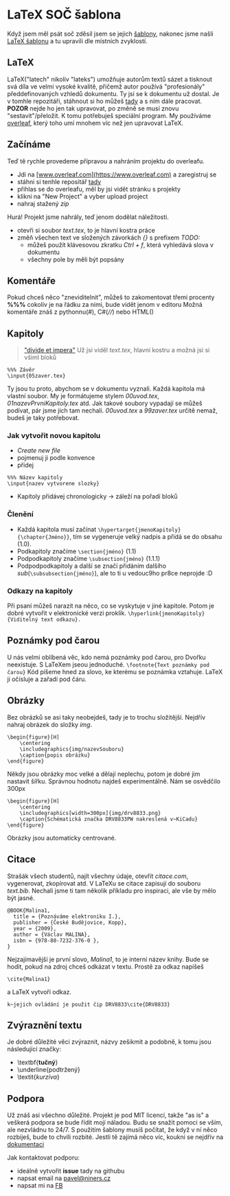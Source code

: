 # LaTeX SOČ šablona
Když jsem měl psát soč zděsil jsem se jejich [šablony](https://www.soc.cz/dokumenty/sablona_SOC.docx), nakonec jsme našli [LaTeX šablonu](https://github.com/RoboticsBrno/soctemplate/) a tu upravili dle místních zvyklostí.

## LaTeX
LaTeX("latech" nikoliv "lateks") umožňuje autorům textů sázet a tisknout svá díla ve velmi vysoké kvalitě, přičemž autor používá "profesionály" předdefinovaných vzhledů dokumentu. Ty jsi se k dokumentu už dostal. Je v tomhle repozitáři, stáhnout si ho můžeš [tady](https://github.com/pajasry/gjp-soc-template.git) a s ním dále pracovat. __POZOR__ nejde ho jen tak upravovat, po změně se musí znovu "sestavit"/přeložit. K tomu potřebuješ speciální program. My používáme [overleaf](https://www.overleaf.com), který toho umí mnohem víc než jen upravovat LaTeX.

## Začínáme
Teď tě rychle provedeme přípravou a nahráním projektu do overleafu.
- Jdi na [www.overleaf.com](https://www.overleaf.com) a zaregistruj se
- stáhni si tenhle repositář [tady](https://github.com/pajasry/gjp-soc-template.git)
- přihlas se do overleafu, měl by jsi vidět stránku s projekty
- klikni na "New Project" a vyber upload project
- nahraj stažený *zip*

Hurá! Projekt jsme nahrály, teď jenom dodělat náležitosti.
- otevři si soubor *text.tex*, to je hlavní kostra práce
- změň všechen text ve složených závorkách *{}* s prefixem *TODO:*
  - můžeš použít klávesovou zkratku *Ctrl + f*, která vyhledává slova v dokumentu
  - všechny pole by měli být popsány
## Komentáře
Pokud chceš něco "zneviditelnit", můžeš to zakomentovat třemi procenty **%%%** cokoliv je na řádku za nimi, bude vidět jenom v editoru
Možná komentáře znáš z pythonnu(*#*), C#(*//*) nebo HTML(*<!--  -->*)

## Kapitoly
> ["divide et impera"](https://cs.wikipedia.org/wiki/Rozd%C4%9Bl_a_panuj)
Už jsi viděl *text.tex*, hlavní kostru a možná jsi si všiml bloků
```
%%% Závěr
\input{05zaver.tex}
```
Ty jsou tu proto, abychom se v dokumentu vyznali. Každá kapitola má vlastní soubor. My je formátujeme stylem *00uvod.tex*, *01nazevPrvniKapitoly.tex* atd.
Jak takové soubory vypadají se můžeš podívat, pár jsme jich tam nechali. *00uvod.tex* a *99zaver.tex* určitě nemaž, budeš je taky potřebovat.
### Jak vytvořit novou kapitolu
- *Create new file*
- pojmenuj ji podle konvence
- přidej
```
%%% Název kapitoly
\input{nazev vytvorene slozky}
```
- Kapitoly přidávej chronologicky -> záleží na pořadí bloků
### Členění
- Každá kapitola musí začínat ```\hypertarget{jmenoKapitoly}{\chapter{Jméno}}```, tím se vygeneruje velký nadpis a přidá se do obsahu (1.0).
- Podkapitoly značíme ```\section{jméno}``` (1.1)
- Podpodkapitoly značíme ```\subsection{jméno}``` (1.1.1)
- Podpodpodkapitoly a další se značí přidáním dalšího *sub*(```\subsubsection{jméno}```), ale to ti u vedouc9ho pr8ce neprojde :D

### Odkazy na kapitoly
Při psaní můžeš narazit na něco, co se vyskytuje v jiné kapitole. Potom je dobré vytvořit v elektronické verzi proklik.
```\hyperlink{jmenoKapitoly}{Viditelný text odkazu}.```

## Poznámky pod čarou
U nás velmi oblíbená věc, kdo nemá poznámky pod čarou, pro Dvořku neexistuje. S LaTeXem jseou jednoduché.
```\footnote{Text poznámky pod čarou}```
Kód píšeme hned za slovo, ke kterému se poznámka vztahuje. LaTeX ji očísluje a zařadí pod čáru.

## Obrázky
Bez obrázků se asi taky neobejdeš, tady je to trochu složitější. Nejdřív nahraj obrázek do složky *img*.
```
\begin{figure}[H]
    \centering
    \includegraphics{img/nazevSouboru}
    \caption{popis obrázku}
\end{figure}
```
Někdy jsou obrázky moc velké a dělají neplechu, potom je dobré jim nastavit šířku. Správnou hodnotu najdeš experimentálně. Nám se osvědčilo 300px
```
\begin{figure}[H]
  	\centering
 	\includegraphics[width=300px]{img/drv8833.png}
 	\caption{Schématická značka DRV8833PW nakreslená v~KiCadu}
\end{figure}
```
Obrázky jsou automaticky centrované.
## Citace
Strašák všech studentů, najít všechny údaje, otevřít *citace.com*, vygenerovat, zkopírovat atd.
V LaTeXu se citace zapisují do souboru *text.bib*. Nechali jsme ti tam několik příkladu pro inspiraci, ale vše by mělo být jasné.
```
@BOOK{Malina1,
  title = {Poznáváme elektroniku I.},
  publisher = {České Budějovice, Kopp},
  year = {2009},
  author = {Václav MALINA},
  isbn = {978-80-7232-376-0 },
}
```
Nejzajímavější je první slovo, *Malina1*, to je interní název knihy. Bude se hodit, pokud na zdroj chceš odkázat v textu. Prostě za odkaz napíšeš
 ```
 \cite{Malina1}
 ```
 a LaTeX vytvoří odkaz.
 ```
 k~jejich ovládání je použit čip DRV8833\cite{DRV8833}
 ```
 
 ## Zvýraznění textu
 Je dobré důležité věci zvýraznit, názvy zešikmit a podobně, k tomu jsou následující značky:
 - \textbf{**tučný**}
 - \underline{podtržený}
 - \textit{*kurzíva*}
 
 ## Podpora
 Už znáš asi všechno důležité. Projekt je pod MIT licencí, takže "as is" a veškerá podpora se bude řídit mojí náladou. Budu se snažit pomoci se vším, ale nezvládnu to 24/7. S použitím šablony musíš počítat, že když v ní něco rozbiješ, bude to chvíli rozbité. Jestli tě zajímá něco víc, koukni se nejdřív na [dokumentaci](https://www.overleaf.com/learn/latex/Main_Page)
 
 Jak kontaktovat podporu:
 - ideálně vytvořit **issue** tady na githubu
 - napsat email na pavel@niners.cz
 - napsat mi na [FB](https://www.facebook.com/pavel.srytr)
